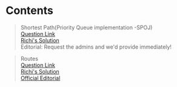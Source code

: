 # Contents   


> Shortest Path(Priority Queue implementation -SPOJ)   
[Question Link](https://www.spoj.com/problems/SHPATH/)   
[Richi's Solution](https://github.com/richidubey/AwesomeDataStructuresAndAlgorithms/blob/master/Graphs/Dijkstra's%20Algo/shpath.cpp)   
Editorial: Request the admins and we'd provide immediately!


> Routes   
[Question Link](https://www.hackerearth.com/practice/algorithms/graphs/shortest-path-algorithms/practice-problems/algorithm/routes-48c6192a/)   
[Richi's Solution](https://github.com/richidubey/AwesomeDataStructuresAndAlgorithms/blob/master/Graphs/routes.cpp)   
[Official Editorial](https://www.hackerearth.com/practice/algorithms/graphs/shortest-path-algorithms/practice-problems/algorithm/routes-48c6192a/editorial/)   
